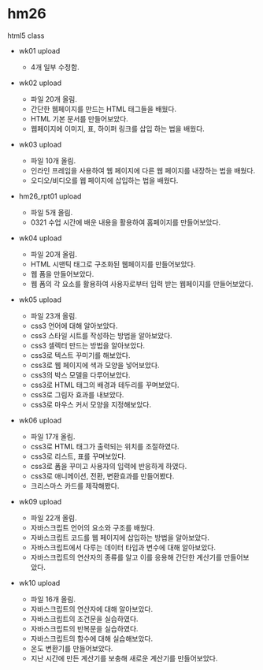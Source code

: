 # hm26
html5 class

- wk01 upload 
  - 4개 일부 수정함.

- wk02 upload
  - 파일 20개 올림.
  - 간단한 웹페이지를 만드는 HTML 태그들을 배웠다.
  - HTML 기본 문서를 만들어보았다.
  - 웹페이지에 이미지, 표, 하이퍼 링크를 삽입 하는 법을 배웠다.
  
- wk03 upload
  - 파일 10개 올림.
  - 인라인 프레임을 사용하여 웹 페이지에 다른 웹 페이지를 내장하는 법을 배웠다.
  - 오디오/비디오를 웹 페이지에 삽입하는 법을 배웠다.
  
- hm26_rpt01 upload
  - 파일 5개 올림.
  - 0321 수업 시간에 배운 내용을 활용하여 홈페이지를 만들어보았다.
  
- wk04 upload
  - 파일 20개 올림.
  - HTML 시맨틱 태그로 구조화된 웹페이지를 만들어보았다.
  - 웹 폼을 만들어보았다.
  - 웹 폼의 각 요소를 활용하여 사용자로부터 입력 받는 웹페이지를 만들어보았다.
  
- wk05 upload
  - 파일 23개 올림.
  - css3 언어에 대해 알아보았다.
  - css3 스타일 시트를 작성하는 방법을 알아보았다.
  - css3 셀렉터 만드는 방법을 알아보았다.
  - css3로 텍스트 꾸미기를 해보았다.
  - css3로 웹 페이지에 색과 모양을 넣어보았다.
  - css3의 박스 모델을 다루어보았다.
  - css3로 HTML 태그의 배경과 테두리를 꾸며보았다.
  - css3로 그림자 효과를 내보았다.
  - css3로 마우스 커서 모양을 지정해보았다.
  
- wk06 upload
  - 파일 17개 올림.
  - css3로 HTML 태그가 출력되는 위치를 조절하였다.
  - css3로 리스트, 표를 꾸며보았다.
  - css3로 폼을 꾸미고 사용자의 입력에 반응하게 하였다.
  - css3로 애니메이션, 전환, 변환효과를 만들어봤다.
  - 크리스마스 카드를 제작해봤다.
  
- wk09 upload
  - 파일 22개 올림.
  - 자바스크립트 언어의 요소와 구조를 배웠다.
  - 자바스크립트 코드를 웹 페이지에 삽입하는 방법을 알아보았다.
  - 자바스크립트에서 다루는 데이터 타입과 변수에 대해 알아보았다.
  - 자바스크립트의 연산자의 종류를 알고 이를 응용해 간단한 계산기를 만들어보았다.
  
- wk10 upload
  - 파일 16개 올림.
  - 자바스크립트의 연산자에 대해 알아보았다.
  - 자바스크립트의 조건문을 실습하였다.
  - 자바스크립트의 반복문을 실습하였다.
  - 자바스크립트의 함수에 대해 실습해보았다.
  - 온도 변환기를 만들어보았다.
  - 지난 시간에 만든 계산기를 보충해 새로운 계산기를 만들어보았다.

